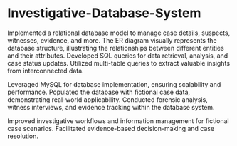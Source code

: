 # Investigative-Database-System
Implemented a relational database model to manage case details, suspects, witnesses, evidence, and more. The ER diagram visually represents the database structure, illustrating the relationships between different entities and their attributes.
Developed SQL queries for data retrieval, analysis, and case status updates.
Utilized multi-table queries to extract valuable insights from interconnected data.

Leveraged MySQL for database implementation, ensuring scalability and performance.
Populated the database with fictional case data, demonstrating real-world applicability.
Conducted forensic analysis, witness interviews, and evidence tracking within the database system.

Improved investigative workflows and information management for fictional case scenarios.
Facilitated evidence-based decision-making and case resolution.
